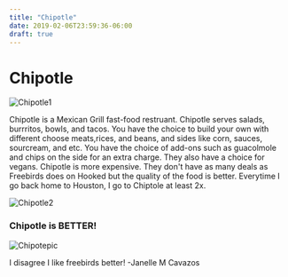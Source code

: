 ```yaml
---
title: "Chipotle"
date: 2019-02-06T23:59:36-06:00
draft: true
---
```


# Chipotle

![Chipotle1](https://cdn-us-ec.yottaa.net/560442ae312e58642f000cde/44b6e820c4840134a0f50a3ba3fac80a.yottaa.net/v~4b.f6/tenantlogos/7616.png?yocs=v_&yoloc=us)

Chipotle is a Mexican Grill fast-food restruant. Chipotle serves salads, burrritos, bowls, and tacos. You have the choice to build your own with different choose meats,rices, and beans, and sides like corn, sauces, sourcream, and etc. You have the choice of add-ons such as guacolmole and chips on the side for an extra charge. They also have a choice for vegans. Chipotle is more expensive. They don't have as many deals as Freebirds does on Hooked but the quality of the food is better. Everytime I go back home to Houston, I go to Chiptole at least 2x. 

![Chipotle2](https://assets3.thrillist.com/v1/image/2739931/size/tmg-article_default_mobile.jpg)

### Chipotle is BETTER! 



![Chipotepic](https://www.bing.com/th?id=OIP.U0Ion2tOfDD89_YpW819DAHaFj&w=238&h=175&c=7&o=5&dpr=1.125&pid=1.7)

I disagree I like freebirds better! -Janelle M Cavazos